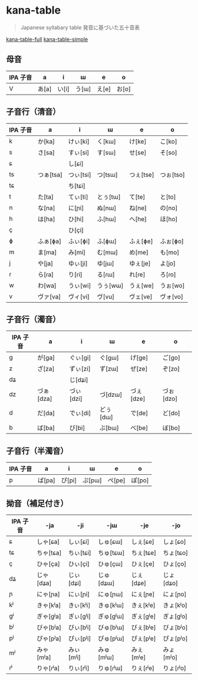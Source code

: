 # kana-table

> Japanese syllabary table
> 発音に基づいた五十音表

[kana-table-full](merged.md#full-table)
[kana-table-simple](merged.md#simple-table)

## 母音

| IPA 子音 | a     | i     | ɯ     | e     | o     |
| -------- | ----- | ----- | ----- | ----- | ----- |
| V        | あ[a] | い[i] | う[ɯ] | え[e] | お[o] |

## 子音行（清音）

| IPA 子音 | a         | i         | ɯ        | e         | o         |
| -------- | --------- | --------- | -------- | --------- | --------- |
| k        | か[ka]    | けぃ[ki]  | く[kɯ]   | け[ke]    | こ[ko]    |
| s        | さ[sa]    | すぃ[si]  | す[sɯ]   | せ[se]    | そ[so]    |
| ɕ        |           | し[ɕi]    |          |           |           |
| ts       | つぁ[tsa] | つぃ[tsi] | つ[tsɯ]  | つぇ[tse] | つぉ[tso] |
| tɕ       |           | ち[tɕi]   |          |           |           |
| t        | た[ta]    | てぃ[ti]  | とぅ[tɯ] | て[te]    | と[to]    |
| n        | な[na]    | に[ɲi]    | ぬ[nɯ]   | ね[ne]    | の[no]    |
| h        | は[ha]    | ひ[hi]    | ふ[hɯ]   | へ[he]    | ほ[ho]    |
| ç        |           | ひ[çi]    |          |           |           |
| ɸ        | ふぁ[ɸa]  | ふぃ[ɸi]  | ふ[ɸɯ]   | ふぇ[ɸe]  | ふぉ[ɸo]  |
| m        | ま[ma]    | み[mi]    | む[mɯ]   | め[me]    | も[mo]    |
| j        | や[ja]    | ゆぃ[ji]  | ゆ[jɯ]   | ゆぇ[je]  | よ[jo]    |
| ɾ        | ら[ɾa]    | り[ɾi]    | る[ɾɯ]   | れ[ɾe]    | ろ[ɾo]    |
| w        | わ[wa]    | うぃ[wi]  | うぅ[wɯ] | うぇ[we]  | うぉ[wo]  |
| v        | ヴァ[va]  | ヴィ[vi]  | ヴ[vu]   | ヴェ[ve]  | ヴォ[vo]  |

## 子音行（濁音）

| IPA 子音 | a         | i         | ɯ        | e         | o         |
| -------- | --------- | --------- | -------- | --------- | --------- |
| ɡ        | が[ɡa]    | ぐぃ[ɡi]  | ぐ[ɡɯ]   | げ[ɡe]    | ご[ɡo]    |
| z        | ざ[za]    | ずぃ[zi]  | ず[zɯ]   | ぜ[ze]    | ぞ[zo]    |
| dʑ       |           | じ[dʑi]   |          |           |           |
| dz       | づぁ[dza] | づぃ[dzi] | づ[dzɯ]  | づぇ[dze] | づぉ[dzo] |
| d        | だ[da]    | でぃ[di]  | どぅ[dɯ] | で[de]    | ど[do]    |
| b        | ば[ba]    | び[bi]    | ぶ[bɯ]   | べ[be]    | ぼ[bo]    |

## 子音行（半濁音）

| IPA 子音 | a      | i      | ɯ      | e      | o      |
| -------- | ------ | ------ | ------ | ------ | ------ |
| p        | ぱ[pa] | ぴ[pi] | ぷ[pɯ] | ぺ[pe] | ぽ[po] |

## 拗音（補足付き）

| IPA 子音 | -ja       | -ji       | -jɯ       | -je       | -jo       |
| -------- | --------- | --------- | --------- | --------- | --------- |
| ɕ        | しゃ[ɕa]  | しぃ[ɕi]  | しゅ[ɕɯ]  | しぇ[ɕe]  | しょ[ɕo]  |
| tɕ       | ちゃ[tɕa] | ちぃ[tɕi] | ちゅ[tɕɯ] | ちぇ[tɕe] | ちょ[tɕo] |
| ç        | ひゃ[ça]  | ひぃ[çi]  | ひゅ[çɯ]  | ひぇ[çe]  | ひょ[ço]  |
| dʑ       | じゃ[dʑa] | じぃ[dʑi] | じゅ[dʑɯ] | じぇ[dʑe] | じょ[dʑo] |
| ɲ        | にゃ[ɲa]  | にぃ[ɲi]  | にゅ[ɲɯ]  | にぇ[ɲe]  | にょ[ɲo]  |
| kʲ       | きゃ[kʲa] | きぃ[kʲi] | きゅ[kʲɯ] | きぇ[kʲe] | きょ[kʲo] |
| ɡʲ       | ぎゃ[ɡʲa] | ぎぃ[ɡʲi] | ぎゅ[ɡʲɯ] | ぎぇ[ɡʲe] | ぎょ[ɡʲo] |
| bʲ       | びゃ[bʲa] | びぃ[bʲi] | びゅ[bʲɯ] | びぇ[bʲe] | びょ[bʲo] |
| pʲ       | ぴゃ[pʲa] | ぴぃ[pʲi] | ぴゅ[pʲɯ] | ぴぇ[pʲe] | ぴょ[pʲo] |
| mʲ       | みゃ[mʲa] | みぃ[mʲi] | みゅ[mʲɯ] | みぇ[mʲe] | みょ[mʲo] |
| ɾʲ       | りゃ[ɾʲa] | りぃ[ɾʲi] | りゅ[ɾʲɯ] | りぇ[ɾʲe] | りょ[ɾʲo] |
